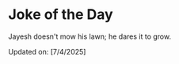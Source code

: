 # Joke of the Day

<!-- #joke -->
Jayesh doesn't mow his lawn; he dares it to grow.

Updated on: [7/4/2025]
<!-- #jokeEnd -->